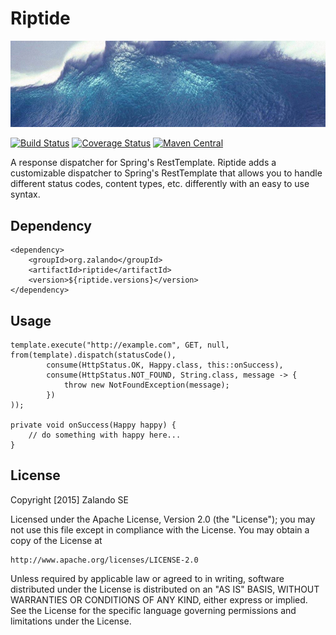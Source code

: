 # Riptide

[![Tidal wave](docs/wave.jpg)](http://pixabay.com/en/wave-water-sea-tsunami-giant-wave-11061/)

[![Build Status](https://travis-ci.org/whiskeysierra/riptide.svg)](https://travis-ci.org/whiskeysierra/riptide)
[![Coverage Status](https://coveralls.io/repos/whiskeysierra/riptide/badge.png)](https://coveralls.io/r/whiskeysierra/riptide)
[![Maven Central](https://maven-badges.herokuapp.com/maven-central/org.zalando/riptide/badge.svg)](https://maven-badges.herokuapp.com/maven-central/org.zalando/riptide)

A response dispatcher for Spring's RestTemplate. Riptide adds a customizable dispatcher to
Spring's RestTemplate that allows you to handle different status codes, content types, etc.
differently with an easy to use syntax.

## Dependency

    <dependency>
        <groupId>org.zalando</groupId>
        <artifactId>riptide</artifactId>
        <version>${riptide.versions}</version>
    </dependency>

## Usage

    template.execute("http://example.com", GET, null, from(template).dispatch(statusCode(),
            consume(HttpStatus.OK, Happy.class, this::onSuccess),
            consume(HttpStatus.NOT_FOUND, String.class, message -> {
                throw new NotFoundException(message);
            })
    ));
    
    private void onSuccess(Happy happy) {
        // do something with happy here...
    }

## License

Copyright [2015] Zalando SE

Licensed under the Apache License, Version 2.0 (the "License");
you may not use this file except in compliance with the License.
You may obtain a copy of the License at

    http://www.apache.org/licenses/LICENSE-2.0

Unless required by applicable law or agreed to in writing, software
distributed under the License is distributed on an "AS IS" BASIS,
WITHOUT WARRANTIES OR CONDITIONS OF ANY KIND, either express or implied.
See the License for the specific language governing permissions and
limitations under the License.
